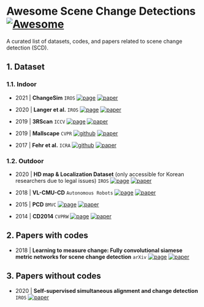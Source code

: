 # Awesome Scene Change Detections [![Awesome](https://awesome.re/badge.svg)](https://awesome.re)
A curated list of datasets, codes, and papers related to scene change detection (SCD).

## 1. Dataset

### 1.1. Indoor
- 2021 | **ChangeSim** `IROS`
[![page](https://img.shields.io/badge/page-blue)](https://github.com/SAMMiCA/ChangeSim) 
[![paper](https://img.shields.io/badge/paper-red)](https://arxiv.org/pdf/2103.05368.pdf)

- 2020 | **Langer et al.** `IROS` 
[![page](https://img.shields.io/badge/page-blue)](https://www.acin.tuwien.ac.at/en/vision-for-robotics/software-tools/object-change-detection-dataset-of-indoor-environments/) 
[![paper](https://img.shields.io/badge/paper-red)](http://ras.papercept.net/images/temp/IROS/files/1295.pdf)

- 2019 | **3RScan** `ICCV`
[![page](https://img.shields.io/badge/page-blue)](https://github.com/WaldJohannaU/3RScan) 
[![paper](https://img.shields.io/badge/paper-red)](https://arxiv.org/pdf/1908.06109.pdf)

- 2019 | **Mallscape** `CVPR`
[![github](https://img.shields.io/badge/page-blue)](https://europe.naverlabs.com/blog/making-maps-evergreen/) 
[![paper](https://img.shields.io/badge/paper-red)](https://openaccess.thecvf.com/content_CVPR_2019/papers/Revaud_Did_It_Change_Learning_to_Detect_Point-Of-Interest_Changes_for_Proactive_CVPR_2019_paper.pdf)

- 2017 | **Fehr et al.** `ICRA`
[![github](https://img.shields.io/badge/page-blue)](https://github.com/ethz-asl/change_detection_ds) 
[![paper](https://img.shields.io/badge/paper-red)](https://www.researchgate.net/profile/Marius-Fehr/publication/318697735_TSDF-based_change_detection_for_consistent_long-term_dense_reconstruction_and_dynamic_object_discovery/links/59b52b4b458515a5b4937b68/TSDF-based-change-detection-for-consistent-long-term-dense-reconstruction-and-dynamic-object-discovery.pdf)


### 1.2. Outdoor

- 2020 | **HD map & Localization Dataset** (only accessible for Korean researchers due to legal issues)  `IROS`
[![page](https://img.shields.io/badge/googledrive-blue)](https://hdmap.naverlabs.com/dataset.html) 
[![paper](https://img.shields.io/badge/paper-red)](http://ras.papercept.net/images/temp/IROS/files/0934.pdf)

- 2018 | **VL-CMU-CD** `Autonomous Robots`
[![page](https://img.shields.io/badge/googledrive-blue)](https://drive.google.com/file/d/0B-IG2NONFdciOWY5QkQ3OUgwejQ/view?resourcekey=0-rEzCjPFmDFjt4UMWamV4Eg) 
[![paper](https://img.shields.io/badge/paper-red)](http://www.robesafe.com/personal/roberto.arroyo/docs/Alcantarilla16rss.pdf)

- 2015 | **PCD** `BMVC` 
[![page](https://img.shields.io/badge/page-blue)](https://kensakurada.github.io/pcd_dataset.html) 
[![paper](https://img.shields.io/badge/paper-red)](http://www.vision.is.tohoku.ac.jp/files/9814/3947/4830/71-Sakurada-BMVC15.pdf)

- 2014 | **CD2014** `CVPRW`
[![page](https://img.shields.io/badge/page-blue)](http://changedetection.net/) 
[![paper](https://img.shields.io/badge/paper-red)](https://ieeexplore.ieee.org/document/6238919?arnumber=6238919)

## 2. Papers with codes
- 2018 | **Learning to measure change: Fully convolutional siamese metric networks for scene change detection** `arXiv`
[![page](https://img.shields.io/badge/page-blue)](https://github.com/gmayday1997/SceneChangeDet) 
[![paper](https://img.shields.io/badge/paper-red)](https://arxiv.org/pdf/1810.09111.pdf)
## 3. Papers without codes
- 2020 | **Self-supervised simultaneous alignment and change detection** `IROS`
[![paper](https://img.shields.io/badge/paper-red)](http://ras.papercept.net/images/temp/IROS/files/1888.pdf)
